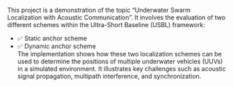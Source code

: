This project is a demonstration of the topic “Underwater Swarm Localization with Acoustic Communication”. It involves the evaluation of two different schemes within the Ultra-Short Baseline (USBL) framework:
- ✅ Static anchor scheme
- ✅ Dynamic anchor scheme  
The implementation shows how these two localization schemes can be used to determine the positions of multiple underwater vehicles (UUVs) in a simulated environment. It illustrates key challenges such as acoustic signal propagation, multipath interference, and synchronization.
